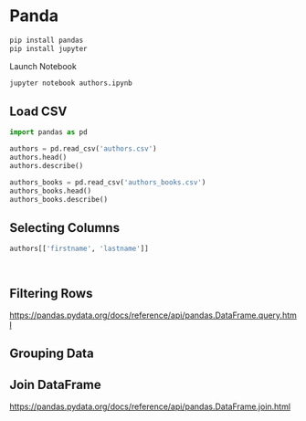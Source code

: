 # Panda

```bash
pip install pandas
pip install jupyter
```

Launch Notebook
```bash
jupyter notebook authors.ipynb
```


## Load CSV

```python
import pandas as pd

authors = pd.read_csv('authors.csv')
authors.head()
authors.describe()

authors_books = pd.read_csv('authors_books.csv')
authors_books.head()
authors_books.describe()
```

## Selecting Columns
```python
authors[['firstname', 'lastname']]
```

```python
```

```python
```


## Filtering Rows 

https://pandas.pydata.org/docs/reference/api/pandas.DataFrame.query.html

## Grouping Data


## Join DataFrame

https://pandas.pydata.org/docs/reference/api/pandas.DataFrame.join.html


